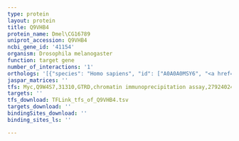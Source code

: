 ```yaml
---
type: protein
layout: protein
title: Q9VHB4
protein_name: Dmel\CG16789
uniprot_accession: Q9VHB4
ncbi_gene_id: '41154'
organism: Drosophila melanogaster
function: target gene
number_of_interactions: '1'
orthologs: '[{"species": "Homo sapiens", "id": ["A0A0A0MSY6", "<a href=\"/protein/a6ncm1\">A6NCM1</a>"]}, {"species": "Danio rerio", "id": ["A5PF14"]}, {"species": "Mus musculus", "id": ["E9QMY8", "<a href=\"/protein/a6h690\">A6H690</a>"]}, {"species": "Rattus norvegicus", "id": ["A0A0G2JWY0"]}]'
jaspar_matrices: ''
tfs: Myc,Q9W4S7,31310,GTRD,chromatin immunoprecipitation assay,27924024%5Buid%5D,No
targets: ''
tfs_download: TFLink_tfs_of_Q9VHB4.tsv
targets_download: ''
bindingSites_download: ''
binding_sites_ls: ''

---
```

